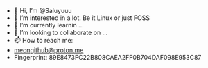 - 👋 Hi, I’m @Saluyuuu
- 👀 I’m interested in a lot. Be it Linux or just FOSS
- 🌱 I’m currently learnin ...
- 💞️ I’m looking to collaborate on ...
- 📫 How to reach me:
- meongithub@proton.me
- Fingerprint: 89E8473FC22B808CAEA2FF0B704DAF098E953C87

<!---
Saluyuuu/Saluyuuu is a ✨ special ✨ repository because its `README.md` (this file) appears on your GitHub profile.
You can click the Preview link to take a look at your changes.
--->

